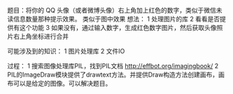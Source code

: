 题目：将你的 QQ 头像（或者微博头像）右上角加上红色的数字，类似于微信未读信息数量那种提示效果。 类似于图中效果
想法：
1 处理图片的库
2 看看是否提供有这个功能
3 如果没有，通过输入数字，生成红色数字图片，然后获取头像照片右上角坐标进行合并

可能涉及到的知识：
1 图片处理库
2 文件IO

过程：
1 搜索图像处理库PIL，找到PIL文档 http://effbot.org/imagingbook/
2 PIL的ImageDraw模块提供了drawtext方法。并提供Draw构造方法创建画布，画布可以是给定的图像。可以解决题目。


